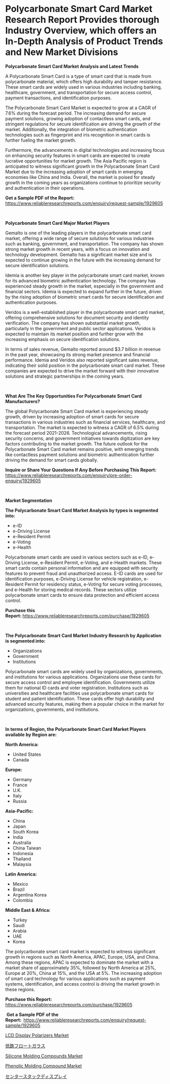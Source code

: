 <p><h1>Polycarbonate Smart Card Market Research Report Provides thorough Industry Overview, which offers an In-Depth Analysis of Product Trends and New Market Divisions</h1></p><p><strong>Polycarbonate Smart Card Market Analysis and Latest Trends</strong></p>
<p><p>A Polycarbonate Smart Card is a type of smart card that is made from polycarbonate material, which offers high durability and tamper resistance. These smart cards are widely used in various industries including banking, healthcare, government, and transportation for secure access control, payment transactions, and identification purposes.</p><p>The Polycarbonate Smart Card Market is expected to grow at a CAGR of 7.6% during the forecast period. The increasing demand for secure payment solutions, growing adoption of contactless smart cards, and stringent regulations for secure identification are driving the growth of the market. Additionally, the integration of biometric authentication technologies such as fingerprint and iris recognition in smart cards is further fueling the market growth.</p><p>Furthermore, the advancements in digital technologies and increasing focus on enhancing security features in smart cards are expected to create lucrative opportunities for market growth. The Asia Pacific region is anticipated to witness significant growth in the Polycarbonate Smart Card Market due to the increasing adoption of smart cards in emerging economies like China and India. Overall, the market is poised for steady growth in the coming years as organizations continue to prioritize security and authentication in their operations.</p></p>
<p><strong>Get a Sample PDF of the Report:&nbsp;</strong> <a href="https://www.reliableresearchreports.com/enquiry/request-sample/1929605">https://www.reliableresearchreports.com/enquiry/request-sample/1929605</a></p>
<p>&nbsp;</p>
<p><strong>Polycarbonate Smart Card Major Market Players</strong></p>
<p><p>Gemalto is one of the leading players in the polycarbonate smart card market, offering a wide range of secure solutions for various industries such as banking, government, and transportation. The company has shown strong market growth in recent years, with a focus on innovation and technology development. Gemalto has a significant market size and is expected to continue growing in the future with the increasing demand for secure identification solutions.</p><p>Idemia is another key player in the polycarbonate smart card market, known for its advanced biometric authentication technology. The company has experienced steady growth in the market, especially in the government and financial sectors. Idemia is expected to expand further in the future, driven by the rising adoption of biometric smart cards for secure identification and authentication purposes.</p><p>Veridos is a well-established player in the polycarbonate smart card market, offering comprehensive solutions for document security and identity verification. The company has shown substantial market growth, particularly in the government and public sector applications. Veridos is expected to maintain its market position and further grow with the increasing emphasis on secure identification solutions.</p><p>In terms of sales revenue, Gemalto reported around $3.7 billion in revenue in the past year, showcasing its strong market presence and financial performance. Idemia and Veridos also reported significant sales revenue, indicating their solid position in the polycarbonate smart card market. These companies are expected to drive the market forward with their innovative solutions and strategic partnerships in the coming years.</p></p>
<p>&nbsp;</p>
<p><strong>What Are The Key Opportunities For Polycarbonate Smart Card Manufacturers?</strong></p>
<p><p>The global Polycarbonate Smart Card market is experiencing steady growth, driven by increasing adoption of smart cards for secure transactions in various industries such as financial services, healthcare, and transportation. The market is expected to witness a CAGR of 6.5% during the forecast period 2021-2026. Technological advancements, rising security concerns, and government initiatives towards digitization are key factors contributing to the market growth. The future outlook for the Polycarbonate Smart Card market remains positive, with emerging trends like contactless payment solutions and biometric authentication further driving the demand for smart cards globally.</p></p>
<p><strong>Inquire or Share Your Questions If Any Before Purchasing This Report:</strong> <a href="https://www.reliableresearchreports.com/enquiry/pre-order-enquiry/1929605">https://www.reliableresearchreports.com/enquiry/pre-order-enquiry/1929605</a></p>
<p>&nbsp;</p>
<p><strong>Market Segmentation</strong></p>
<p><strong>The Polycarbonate Smart Card Market Analysis by types is segmented into:</strong></p>
<p><ul><li>e-ID</li><li>e-Driving License</li><li>e-Resident Permit</li><li>e-Voting</li><li>e-Health</li></ul></p>
<p><p>Polycarbonate smart cards are used in various sectors such as e-ID, e-Driving License, e-Resident Permit, e-Voting, and e-Health markets. These smart cards contain personal information and are equipped with security features to prevent fraud and unauthorized access. E-ID cards are used for identification purposes, e-Driving License for vehicle registration, e-Resident Permit for residency status, e-Voting for secure voting processes, and e-Health for storing medical records. These sectors utilize polycarbonate smart cards to ensure data protection and efficient access control.</p></p>
<p><strong>Purchase this Report:&nbsp;</strong><a href="https://www.reliableresearchreports.com/purchase/1929605">https://www.reliableresearchreports.com/purchase/1929605</a></p>
<p>&nbsp;</p>
<p><strong>The Polycarbonate Smart Card Market Industry Research by Application is segmented into:</strong></p>
<p><ul><li>Organizations</li><li>Government</li><li>Institutions</li></ul></p>
<p><p>Polycarbonate smart cards are widely used by organizations, governments, and institutions for various applications. Organizations use these cards for secure access control and employee identification. Governments utilize them for national ID cards and voter registration. Institutions such as universities and healthcare facilities use polycarbonate smart cards for student and patient identification. These cards offer high durability and advanced security features, making them a popular choice in the market for organizations, governments, and institutions.</p></p>
<p>&nbsp;</p>
<p><strong>In terms of Region, the Polycarbonate Smart Card Market Players available by Region are:</strong></p>
<p>
    <p> <strong> North America: </strong>
        <ul>
            <li>United States</li>
            <li>Canada</li>
        </ul>
        </p> 
    <p> <strong> Europe: </strong>
        <ul>
            <li>Germany</li>
            <li>France</li>
            <li>U.K.</li>
            <li>Italy</li>
            <li>Russia</li>
        </ul>
        </p> 
    <p> <strong> Asia-Pacific: </strong>
        <ul>
            <li>China</li>
            <li>Japan</li>
            <li>South Korea</li>
            <li>India</li>
            <li>Australia</li>
            <li>China Taiwan</li>
            <li>Indonesia</li>
            <li>Thailand</li>
            <li>Malaysia</li>
        </ul>
        </p> 
    <p> <strong> Latin America: </strong>
        <ul>
            <li>Mexico</li>
            <li>Brazil</li>
            <li>Argentina Korea</li>
            <li>Colombia</li>
        </ul>
        </p> 
    <p> <strong> Middle East & Africa: </strong>
        <ul>
            <li>Turkey</li>
            <li>Saudi</li>
            <li>Arabia</li>
            <li>UAE</li>
            <li>Korea</li>
        </ul>
    </p>
    </p>
<p><p>The polycarbonate smart card market is expected to witness significant growth in regions such as North America, APAC, Europe, USA, and China. Among these regions, APAC is expected to dominate the market with a market share of approximately 35%, followed by North America at 25%, Europe at 20%, China at 15%, and the USA at 5%. The increasing adoption of smart card technology for various applications such as payment systems, identification, and access control is driving the market growth in these regions.</p></p>
<p><strong>Purchase this Report: </strong><a href="https://www.reliableresearchreports.com/purchase/1929605">https://www.reliableresearchreports.com/purchase/1929605</a></p>
<p>&nbsp;<strong>Get a Sample PDF of the Report:&nbsp;&nbsp;</strong><a href="https://www.reliableresearchreports.com/enquiry/request-sample/1929605">https://www.reliableresearchreports.com/enquiry/request-sample/1929605</a></p>
<p><strong></strong></p>
<p><p><a href="https://full-wildebeest-80b.notion.site/LCD-Display-Polarizers-Market-Size-and-Growth-Market-Segmentation-Regional-and-Country-Breakdowns--906230e1660642fc8811ea5ac39f5ce0">LCD Display Polarizers Market</a></p><p><a href="https://medium.com/@dawson566/%E4%BD%8E%E9%89%84%E6%B5%AE%E3%81%8D%E3%82%AC%E3%83%A9%E3%82%B9%E5%B8%82%E5%A0%B4%E3%81%AE%E3%82%B7%E3%82%A7%E3%82%A2%E9%80%B2%E5%8C%96%E3%81%A8%E5%B8%82%E5%A0%B4%E6%88%90%E9%95%B7%E3%83%88%E3%83%AC%E3%83%B3%E3%83%892024%E5%B9%B4-2031%E5%B9%B4-a4d73f5a0a6f">低鉄フロートガラス</a></p><p><a href="https://view.publitas.com/reportprime-1/silicone-molding-compounds-market-research-report-the-key-to-successful-business-strategy-forecasted-for-period-from-2024-2031/">Silicone Molding Compounds Market</a></p><p><a href="https://view.publitas.com/reportprime-1/phenolic-molding-compound-market-size-focuses-on-market-dynamics-in-depth-analysis-and-future-projections-of-its-market-forecasted-for-period-from-2024-to-2031/">Phenolic Molding Compound Market</a></p><p><a href="https://medium.com/@nettierutherford2023/%E3%82%BB%E3%83%B3%E3%82%BF%E3%83%BC%E3%82%B9%E3%82%BF%E3%83%83%E3%82%AF%E3%83%87%E3%82%A3%E3%82%B9%E3%83%97%E3%83%AC%E3%82%A4%E3%81%AE%E5%B8%82%E5%A0%B4%E3%82%B7%E3%82%A7%E3%82%A2%E3%81%AE%E9%80%B2%E5%8C%96%E3%81%A8%E5%B8%82%E5%A0%B4%E6%88%90%E9%95%B7%E3%83%88%E3%83%AC%E3%83%B3%E3%83%892024%E5%B9%B4%E3%81%8B%E3%82%892031%E5%B9%B4%E3%81%BE%E3%81%A7-15973507bea7">センタースタックディスプレイ</a></p></p>